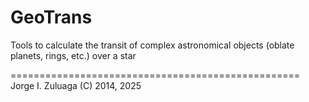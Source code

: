 GeoTrans
========

Tools to calculate the transit of complex astronomical objects (oblate planets, rings, etc.) over a star

==================================================
Jorge I. Zuluaga (C) 2014, 2025